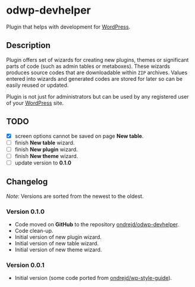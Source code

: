 # odwp-devhelper

Plugin that helps with development for [WordPress](https://wordpress.org/).

## Description

Plugin offers set of wizards for creating new plugins, themes or significant parts of code (such as admin tables or metaboxes). These wizards produces source codes that are downloadable within `ZIP` archives. Values entered into wizards and generated codes are stored for later so can be easily reused or updated.

Plugin is not just for administrators but can be used by any registered user of your [WordPress](https://wordpress.org/) site.

## TODO

- [x] screen options cannot be saved on page __New table__.
- [ ] finish __New table__ wizard.
- [ ] finish __New plugin__ wizard.
- [ ] finish __New theme__ wizard.
- [ ] update version to __0.1.0__

## Changelog

_Note_: Versions are sorted from the newest to the oldest.

### Version 0.1.0

- Code moved on __GitHub__ to the repository [ondrejd/odwp-devhelper](https://github.com/ondrejd/odwp-devhelper).
- Code clean-up.
- Initial version of new plugin wizard.
- Initial version of new table wizard.
- Initial version of new theme wizard.

### Version 0.0.1

- Initial version (some code ported from [ondrejd/wp-style-guide](https://github.com/ondrejd/wp-style-guide)).
